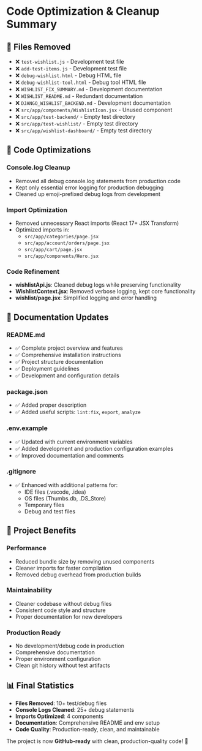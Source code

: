 # Code Optimization & Cleanup Summary

## 🧹 Files Removed
- ❌ `test-wishlist.js` - Development test file
- ❌ `add-test-items.js` - Development test file  
- ❌ `debug-wishlist.html` - Debug HTML file
- ❌ `debug-wishlist-tool.html` - Debug tool HTML file
- ❌ `WISHLIST_FIX_SUMMARY.md` - Development documentation
- ❌ `WISHLIST_README.md` - Redundant documentation
- ❌ `DJANGO_WISHLIST_BACKEND.md` - Development documentation
- ❌ `src/app/components/WishlistIcon.jsx` - Unused component
- ❌ `src/app/test-backend/` - Empty test directory
- ❌ `src/app/test-wishlist/` - Empty test directory
- ❌ `src/app/wishlist-dashboard/` - Empty test directory

## 🎯 Code Optimizations

### Console.log Cleanup
- Removed all debug console.log statements from production code
- Kept only essential error logging for production debugging
- Cleaned up emoji-prefixed debug logs from development

### Import Optimization
- Removed unnecessary React imports (React 17+ JSX Transform)
- Optimized imports in:
  - `src/app/categories/page.jsx`
  - `src/app/account/orders/page.jsx`
  - `src/app/cart/page.jsx`
  - `src/app/components/Hero.jsx`

### Code Refinement
- **wishlistApi.js**: Cleaned debug logs while preserving functionality
- **WishlistContext.jsx**: Removed verbose logging, kept core functionality
- **wishlist/page.jsx**: Simplified logging and error handling

## 📝 Documentation Updates

### README.md
- ✅ Complete project overview and features
- ✅ Comprehensive installation instructions
- ✅ Project structure documentation
- ✅ Deployment guidelines
- ✅ Development and configuration details

### package.json
- ✅ Added proper description
- ✅ Added useful scripts: `lint:fix`, `export`, `analyze`

### .env.example
- ✅ Updated with current environment variables
- ✅ Added development and production configuration examples
- ✅ Improved documentation and comments

### .gitignore
- ✅ Enhanced with additional patterns for:
  - IDE files (.vscode, .idea)
  - OS files (Thumbs.db, .DS_Store)
  - Temporary files
  - Debug and test files

## 🚀 Project Benefits

### Performance
- Reduced bundle size by removing unused components
- Cleaner imports for faster compilation
- Removed debug overhead from production builds

### Maintainability
- Cleaner codebase without debug files
- Consistent code style and structure
- Proper documentation for new developers

### Production Ready
- No development/debug code in production
- Comprehensive documentation
- Proper environment configuration
- Clean git history without test artifacts

## 📊 Final Statistics
- **Files Removed**: 10+ test/debug files
- **Console Logs Cleaned**: 25+ debug statements
- **Imports Optimized**: 4 components
- **Documentation**: Comprehensive README and env setup
- **Code Quality**: Production-ready, clean, and maintainable

The project is now **GitHub-ready** with clean, production-quality code! 🎉
